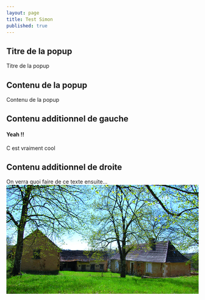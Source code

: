 ```yaml
---
layout: page
title: Test Simon
published: true
---
```


## Titre de la popup
Titre de la popup

## Contenu de la popup
Contenu de la popup

## Contenu additionnel de gauche
#### Yeah !!
C est vraiment cool

## Contenu additionnel de droite
On verra quoi faire de ce texte ensuite...
![Cro-magnon](/data/images/9/architecture/CRO_MAGNON_P14_01.jpg)
